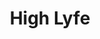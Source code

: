 ---
ee_id: '4251'
site: '1'
type: '2'
long_id: 2015-001 High Lyfe
url: 2015-001-high-lyfe
year: '2015'
medium: Foam pool noodles, one The Broodle, sweatband, tube-socks, tailored Hooters
  sweatpant leg, Coors Light beer can, tailored legging
commission:
add_credit:
dims: 140 cm x variable width x variable depth
pitch:
ps:
live_url:
related:
title: High Lyfe
youtube:
imgs: |-
  high-lyfe-2015-001-full-database-JH.jpg
  high-lyfe-2015-001-detail-2-database-JH.jpg
  high-lyfe-2015-001-detail-1-database-JH.jpg
subheading:
year2: '2015'
download:
add_credits:
related_code:
! '':
layout: things-i-made
---
